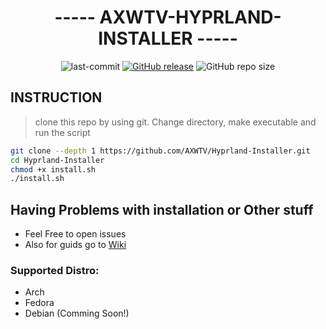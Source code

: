 <div align="center">

# ----- AXWTV-HYPRLAND-INSTALLER -----

  <a herf="https://github.com/AXWTV/Hyprland-Installer/commits/main">
    <img alt="last-commit" src="https://img.shields.io/github/last-commit/AXWTV/Hyprland-Installer?style=for-the-badge&color=89b4fa&logo=github&logoColor=D9E0EE&labelColor=302D41"></a> 
  <a href="https://github.com/AXWTV/Hyprland-DotFiles/releases/latest">
    <img alt="GitHub release" src="https://img.shields.io/github/v/release/AXWTV/Hyprland-DotFiles?style=for-the-badge&color=89b4fa&logo=github&logoColor=D9E0EE&labelColor=302D41"></a>
  <img alt="GitHub repo size" src="https://img.shields.io/github/repo-size/AXWTV/Hyprland-Installer?style=for-the-badge&color=89b4fa&logo=github&logoColor=D9E0EE&labelColor=302D41">

<br/>
</div>

## INSTRUCTION

> clone this repo by using git. Change directory, make executable and run the script
```bash
git clone --depth 1 https://github.com/AXWTV/Hyprland-Installer.git
cd Hyprland-Installer
chmod +x install.sh
./install.sh
```

## Having Problems with installation or Other stuff
- Feel Free to open issues
- Also for guids go to [Wiki](https://github.com/AXWTV/Hyprland-DotFiles/wiki)

### Supported Distro:
* Arch
* Fedora
* Debian (Comming Soon!)

